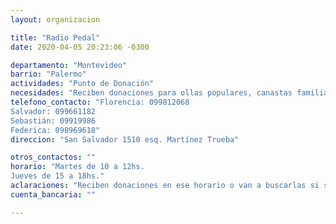 ```yaml
---
layout: organizacion

title: "Radio Pedal"
date: 2020-04-05 20:23:06 -0300

departamento: "Montevideo"
barrio: "Palermo"
actividades: "Punto de Donación"
necesidades: "Reciben donaciones para ollas populares, canastas familiares, ropa, y lo que se crea pertinente"
telefono_contacto: "Florencia: 099812068
Salvador: 099661182
Sebastián: 09919986
Federica: 098969618"
direccion: "San Salvador 1510 esq. Martínez Trueba"

otros_contactos: ""
horario: "Martes de 10 a 12hs.
Jueves de 15 a 18hs."
aclaraciones: "Reciben donaciones en ese horario o van a buscarlas si se contacta telefónicamente."
cuenta_bancaria: ""

---
```

